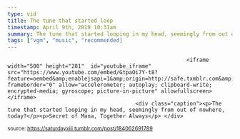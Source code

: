 ```yaml
---
type: vid
title: The tune that started loop
timestamp: April 9th, 2019 10:31am
summary: The tune that started looping in my head, seemingly from out of nowhere, today?</p><p>Secret of Mana, Together Always</p> 
tags: ["vgm", "music", "recommended]
---
```


                
                
                
                
                
                
                
                
                                                            <iframe width="500" height="281"  id="youtube_iframe" src="https://www.youtube.com/embed/GtpaOi7Y-t8?feature=oembed&amp;enablejsapi=1&amp;origin=http://safe.txmblr.com&amp;wmode=opaque" frameborder="0" allow="accelerometer; autoplay; clipboard-write; encrypted-media; gyroscope; picture-in-picture" allowfullscreen></iframe>                    
                                            <div class="caption"><p>The tune that started looping in my head, seemingly from out of nowhere, today?</p><p>Secret of Mana, Together Always</p> </div>
                                                    
<small>source: https://saturdayxiii.tumblr.com/post/184062691789</small>